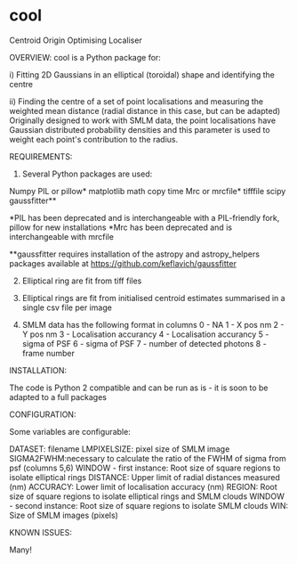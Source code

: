 # cool
Centroid Origin Optimising Localiser


OVERVIEW:
cool is a Python package for: 

i) Fitting 2D Gaussians in an elliptical (toroidal) shape and identifying the centre 

ii) Finding the centre of a set of point localisations and measuring the weighted mean distance (radial distance in this case, but can be adapted) Originally designed to work with SMLM data, the point localisations have Gaussian distributed probability densities and this parameter is used to weight each point's contribution to the radius. 

REQUIREMENTS:

1. Several Python packages are used:

  Numpy
  PIL or pillow*
  matplotlib
  math
  copy
  time
  Mrc or mrcfile*
  tifffile
  scipy
  gaussfitter**

  *PIL has been deprecated and is interchangeable with a PIL-friendly fork, pillow for new      installations
  *Mrc has been deprecated and is interchangeable with mrcfile

  **gaussfitter requires installation of the astropy and astropy_helpers packages available at https://github.com/keflavich/gaussfitter

2. Elliptical ring are fit from tiff files

3. Elliptical rings are fit from initialised centroid estimates summarised in a single csv file per image

4. SMLM data has the following format in columns
  0 - NA
  1 - X pos nm
  2 - Y pos nm
  3 - Localisation accurancy
  4 - Localisation accurancy
  5 - sigma of PSF
  6 - sigma of PSF
  7 - number of detected photons
  8 - frame number

INSTALLATION:

The code is Python 2 compatible and can be run as is - it is soon to be adapted to a full packages

CONFIGURATION:

Some variables are configurable:

DATASET: filename
LMPIXELSIZE: pixel size of SMLM image
SIGMA2FWHM:necessary to calculate the ratio of the FWHM of sigma from psf (columns 5,6)
WINDOW - first instance: Root size of square regions to isolate elliptical rings
DISTANCE: Upper limit of radial distances measured (nm)
ACCURACY:  Lower limit of localisation accuracy (nm)
REGION: Root size of square regions to isolate elliptical rings and SMLM clouds
WINDOW - second instance: Root size of square regions to isolate SMLM clouds
WIN: Size of SMLM images (pixels)

KNOWN ISSUES: 

Many!




